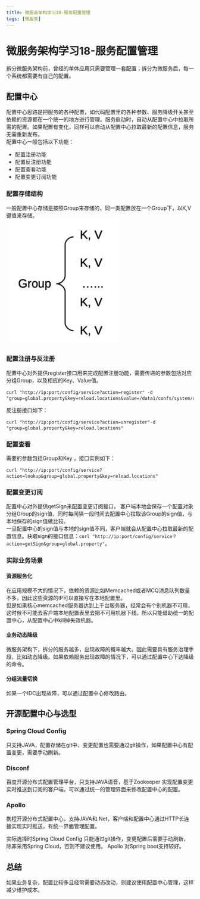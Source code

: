 ```yaml
---
title: 微服务架构学习18-服务配置管理
tags: [微服务]
---
```

# 微服务架构学习18-服务配置管理
拆分微服务架构前，曾经的单体应用只需要管理一套配置；拆分为微服务后，每一个系统都需要有自己的配置。  

## 配置中心
配置中心思路是把服务的各种配置，如代码配置里的各种参数、服务降级开关甚至依赖的资源都在一个统一的地方进行管理。服务启动时，自动从配置中心中拉取所需的配置。如果配置有变化，同样可以自动从配置中心拉取最新的配置信息，服务无需重新发布。   
配置中心一般包括以下功能：
- 配置注册功能
- 配置反注册功能
- 配置查看功能
- 配置变更订阅功能


### 配置存储结构
一般配置中心存储是按照Group来存储的，同一类配置放在一个Group下，以K,V键值来存储。  
![配置group](/images/wbwfwsj18_group.png)<br/>

### 配置注册与反注册
配置中心对外提供register接口用来完成配置注册功能，需要传递的参数包括对应分组Group，以及相应的Key、Value值。
```
curl "http://ip:port/config/service?action=register" -d "group=global.property&key=reload.locations&value=/data1/confs/system/reload.properties"

```
反注册接口如下：
```
curl "http://ip:port/config/service?action=unregister"-d "group=global.property&key=reload.locations"

```

### 配置查看
需要的参数包括Group和Key ，接口实例如下：
```
curl "http://ip:port/config/service?action=lookup&group=global.property&key=reload.locations"

```
### 配置变更订阅
配置中心对外提供getSign来配置变更订阅接口， 客户端本地会保存一个配置对象分组Group的sign值，同时每间隔一段时间去配置中心拉取该Group的sign值，与本地保存的sign值做比较。    
一旦配置中心的sign值与本地的sign值不同，客户端就会从配置中心拉取最新的配置信息。获取sign的接口信息：`curl "http://ip:port/config/service？action=getSign&group=global.property"`。   


### 实际业务场景

#### 资源服务化
在应用规模不大的情况下，依赖的资源比如Memcached或者MCQ消息队列数量不多，因此这些资源的IP可以直接写在本地配置里。   
但是如果核心memcached服务器达到上千台服务器，经常会有个别机器不可用，这时候不可能去客户端本地配置表里去把不可用机器下线。所以只能借助统一的配置中心，从配置中心中kill掉失效机器。  

#### 业务动态降级
微服务架构下，拆分的服务越多，出现故障的概率越大。因此需要具有服务治理手段，比如动态降级。如果依赖服务出现故障的情况下，可以通过配置中心下达降级的命令。   

#### 分组流量切换
如果一个IDC出现故障，可以通过配置中心修改路由。

## 开源配置中心与选型

### Spring Cloud Config
只支持JAVA，配置存储在git中，变更配置也需要通过git操作，如果配置中心有配置变更，需要手动刷新。 

### Disconf
百度开源分布式配置管理平台，只支持JAVA语音，基于Zookeeper 实现配置变更实时推送到订阅的客户端，可以通过统一的管理界面来修改配置中心的配置。 

### Apollo
携程开源分布式配置中心，支持JAVA和.Net，客户端和配置中心通过HTTP长连接实现实时推送，有统一界面管理配置。


实际选择时Spring Cloud Config 只能通过git操作，变更配置后需要手动刷新，除非采用Spring Cloud，否则不建议使用。 Apollo 对Spring boot支持较好。


## 总结
如果业务复杂，配置比较多且经常需要动态改动，则建议使用配置中心管理，这样减少维护成本。  
























































 





























































